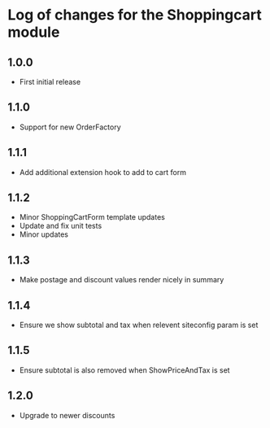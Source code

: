# Log of changes for the Shoppingcart module

## 1.0.0

* First initial release

## 1.1.0

* Support for new OrderFactory


## 1.1.1

* Add additional extension hook to add to cart form

## 1.1.2

* Minor ShoppingCartForm template updates
* Update and fix unit tests
* Minor updates

## 1.1.3

* Make postage and discount values render nicely in summary

## 1.1.4

* Ensure we show subtotal and tax when relevent siteconfig param is set

## 1.1.5

* Ensure subtotal is also removed when ShowPriceAndTax is set

## 1.2.0

* Upgrade to newer discounts